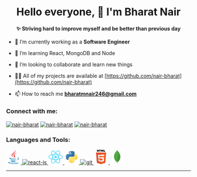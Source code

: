 <h1 align="center">Hello everyone, 👋  I'm Bharat Nair</h1>
<h4 align="center">✨ Striving hard to improve myself and be better than previous day</h4>

- 🔭 I’m currently working as a **Software Engineer**  

- 🌱 I’m learning React, MongoDB and Node

- 👯 I’m looking to collaborate and learn new things


- 👨‍💻 All of my projects are available at [https://github.com/nair-bharat](https://github.com/nair-bharat)

- 📫 How to reach me **bharatmnair246@gmail.com**
 
<h3 align="left">Connect with me:</h3>
<p align="left">
<a href="https://www.linkedin.com/in/nairbharat/" target="_blank"><img align="center" src="https://raw.githubusercontent.com/rahuldkjain/github-profile-readme-generator/master/src/images/icons/Social/linked-in-alt.svg" alt="nair-bharat" height="30" width="40" /></a>
<a href="https://leetcode.com/nair-bharat/" target="blank"><img align="center" src="https://raw.githubusercontent.com/rahuldkjain/github-profile-readme-generator/master/src/images/icons/Social/leet-code.svg" alt="nair-bharat" height="30" width="40" /></a>
<a href="https://auth.geeksforgeeks.org/user/bharatnair" target="blank"><img align="center" src="https://raw.githubusercontent.com/rahuldkjain/github-profile-readme-generator/master/src/images/icons/Social/geeks-for-geeks.svg" alt="nair-bharat" height="30" width="40" /></a>
</p>

<h3 align="left">Languages and Tools:</h3>
<p align="left"> 
<a href="https://www.java.com" target="_blank"> <img src="https://raw.githubusercontent.com/devicons/devicon/master/icons/java/java-original.svg" alt="java" width="40" height="40"/> </a>
<a href="https://developer.mozilla.org/en-US/docs/Web/JavaScript" target="_blank"> <img src="https://raw.githubusercontent.com/devicons/devicon/master/icons/react/javascript-original.svg" alt="react-js" width="40" height="40"/> </a> 
<a href="https://reactjs.org/" target="_blank"> <img src="https://raw.githubusercontent.com/devicons/devicon/master/icons/react/react-original.svg" alt="react-js" width="40" height="40"/> </a> 
<a href="https://www.python.org" target="_blank"> <img src="https://raw.githubusercontent.com/devicons/devicon/master/icons/python/python-original.svg" alt="python" width="40" height="40"/> </a> 
<a href="https://git-scm.com/" target="_blank"> <img src="https://www.vectorlogo.zone/logos/git-scm/git-scm-icon.svg" alt="git" width="40" height="40"/> </a> 
<a href="https://developer.mozilla.org/en-US/docs/Web/HTML" target="_blank"> <img src="https://raw.githubusercontent.com/devicons/devicon/master/icons/html5/html5-original-wordmark.svg" alt="html5" width="40" height="40"/> </a> 
<a href="https://www.mongodb.com/" target="_blank"> <img src="https://raw.githubusercontent.com/devicons/devicon/master/icons/mongodb/mongodb-original.svg" alt="mongodb" width="40" height="40"/> </a> 

<hr/>
<!-- <img align="left" src="https://github-readme-stats.vercel.app/api?username=nair-bharat&show_icons=true&locale=en" alt="nair-bharat" /> -->


